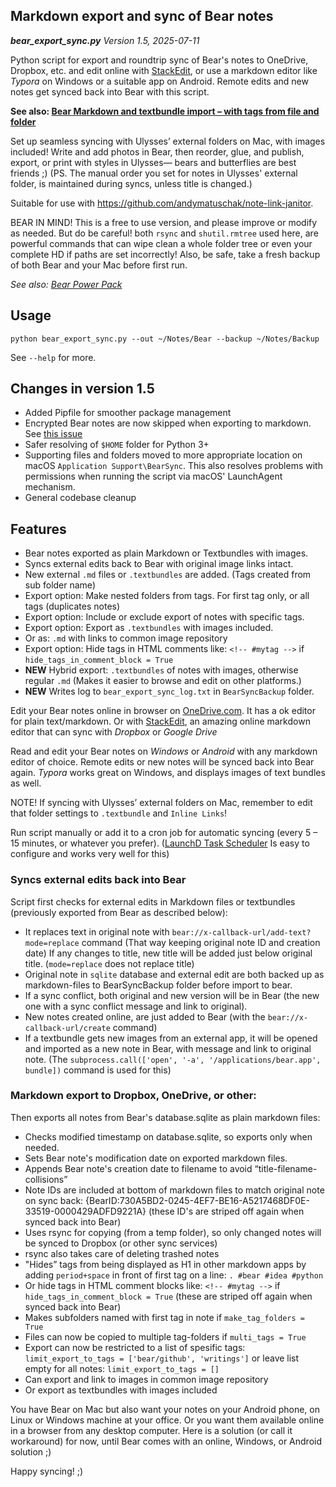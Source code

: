 ## Markdown export and sync of Bear notes

***bear_export_sync.py***
*Version 1.5, 2025-07-11*

Python script for export and roundtrip sync of Bear's notes to OneDrive, Dropbox, etc. and edit
online with [StackEdit](https://stackedit.io/app), or use a markdown editor like *Typora* on Windows
or a suitable app on Android. Remote edits and new notes get synced back into Bear with this script.

**See also: [Bear Markdown and textbundle import – with tags from file and folder](https://github.com/rovest/Bear-Markdown-Export/blob/master/Bear%20Import.md)**

Set up seamless syncing with Ulysses’ external folders on Mac, with images included!
Write and add photos in Bear, then reorder, glue, and publish, export, or print with styles in
Ulysses—
bears and butterflies are best friends ;)
(PS. The manual order you set for notes in Ulysses' external folder, is maintained during syncs,
unless title is changed.)

Suitable for use with https://github.com/andymatuschak/note-link-janitor.

BEAR IN MIND! This is a free to use version, and please improve or modify as needed. But do be
careful! both `rsync` and `shutil.rmtree` used here, are powerful commands that can wipe clean a
whole folder tree or even your complete HD if paths are set incorrectly! Also, be safe, take a fresh
backup of both Bear and your Mac before first run.

*See also: [Bear Power Pack](https://github.com/rovest/Bear-Power-Pack/blob/master/README.md)*

## Usage

```
python bear_export_sync.py --out ~/Notes/Bear --backup ~/Notes/Backup
```

See `--help` for more.

## Changes in version 1.5

- Added Pipfile for smoother package management
- Encrypted Bear notes are now skipped when exporting to markdown.
  See [this issue](https://github.com/andymatuschak/Bear-Markdown-Export/pull/3)
- Safer resolving of `$HOME` folder for Python 3+
- Supporting files and folders moved to more appropriate location on macOS
  `Application Support\BearSync`. This also resolves problems with permissions when running the
  script via macOS' LaunchAgent mechanism.
- General codebase cleanup

## Features

* Bear notes exported as plain Markdown or Textbundles with images.
* Syncs external edits back to Bear with original image links intact.
* New external `.md` files or `.textbundles` are added.
  (Tags created from sub folder name)
* Export option: Make nested folders from tags.
  For first tag only, or all tags (duplicates notes)
* Export option: Include or exclude export of notes with specific tags.
* Export option: Export as `.textbundles` with images included.
* Or as: `.md` with links to common image repository
* Export option: Hide tags in HTML comments like: `<!-- #mytag -->` if
  `hide_tags_in_comment_block = True`
* **NEW** Hybrid export: `.textbundles` of notes with images, otherwise regular `.md` (Makes it
  easier to browse and edit on other platforms.)
* **NEW** Writes log to `bear_export_sync_log.txt` in `BearSyncBackup` folder.

Edit your Bear notes online in browser on [OneDrive.com](https://onedrive.live.com). It has a ok
editor for plain text/markdown. Or with [StackEdit](https://stackedit.io/app), an amazing online
markdown editor that can sync with *Dropbox* or *Google Drive*

Read and edit your Bear notes on *Windows* or *Android* with any markdown editor of choice. Remote
edits or new notes will be synced back into Bear again. *Typora* works great on Windows, and
displays images of text bundles as well.

NOTE! If syncing with Ulysses’ external folders on Mac, remember to edit that folder settings to
`.textbundle` and `Inline Links`!

Run script manually or add it to a cron job for automatic syncing (every 5 – 15 minutes, or whatever
you prefer).
([LaunchD Task Scheduler](https://itunes.apple.com/us/app/launchd-task-scheduler/id620249105?mt=12)
Is easy to configure and works very well for this)

### Syncs external edits back into Bear

Script first checks for external edits in Markdown files or textbundles (previously exported from
Bear as described below):

* It replaces text in original note with `bear://x-callback-url/add-text?mode=replace` command
  (That way keeping original note ID and creation date)
  If any changes to title, new title will be added just below original title.
  (`mode=replace` does not replace title)
* Original note in `sqlite` database and external edit are both backed up as markdown-files to
  BearSyncBackup folder before import to bear.
* If a sync conflict, both original and new version will be in Bear (the new one with a sync
  conflict message and link to original).
* New notes created online, are just added to Bear
  (with the `bear://x-callback-url/create` command)
* If a textbundle gets new images from an external app, it will be opened and imported as a new note
  in Bear, with message and link to original note.
  (The `subprocess.call(['open', '-a', '/applications/bear.app', bundle])` command is used for this)

### Markdown export to Dropbox, OneDrive, or other:

Then exports all notes from Bear's database.sqlite as plain markdown files:

* Checks modified timestamp on database.sqlite, so exports only when needed.
* Sets Bear note's modification date on exported markdown files.
* Appends Bear note's creation date to filename to avoid “title-filename-collisions”
* Note IDs are included at bottom of markdown files to match original note on sync back:
  {BearID:730A5BD2-0245-4EF7-BE16-A5217468DF0E-33519-0000429ADFD9221A}
  (these ID's are striped off again when synced back into Bear)
* Uses rsync for copying (from a temp folder), so only changed notes will be synced to Dropbox (or
  other sync services)
* rsync also takes care of deleting trashed notes
* "Hides” tags from being displayed as H1 in other markdown apps by adding `period+space` in front
  of first tag on a line:
  `. #bear #idea #python`
* Or hide tags in HTML comment blocks like: `<!-- #mytag -->` if
  `hide_tags_in_comment_block = True`
  (these are striped off again when synced back into Bear)
* Makes subfolders named with first tag in note if `make_tag_folders = True`
* Files can now be copied to multiple tag-folders if `multi_tags = True`
* Export can now be restricted to a list of spesific tags:
  `limit_export_to_tags = ['bear/github', 'writings']`
  or leave list empty for all notes: `limit_export_to_tags = []`
* Can export and link to images in common image repository
* Or export as textbundles with images included

You have Bear on Mac but also want your notes on your Android phone, on Linux or Windows machine at
your office. Or you want them available online in a browser from any desktop computer. Here is a
solution (or call it workaround) for now, until Bear comes with an online, Windows, or Android
solution ;)

Happy syncing! ;)